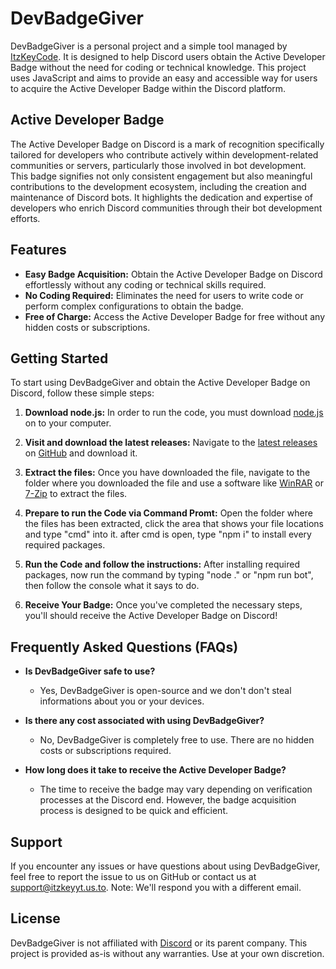 # DevBadgeGiver

DevBadgeGiver is a personal project and a simple tool managed by [ItzKeyCode](https://github.com/ItzKeyYT). It is designed to help Discord users obtain the Active Developer Badge without the need for coding or technical knowledge. This project uses JavaScript and aims to provide an easy and accessible way for users to acquire the Active Developer Badge within the Discord platform.

## Active Developer Badge

The Active Developer Badge on Discord is a mark of recognition specifically tailored for developers who contribute actively within development-related communities or servers, particularly those involved in bot development. This badge signifies not only consistent engagement but also meaningful contributions to the development ecosystem, including the creation and maintenance of Discord bots. It highlights the dedication and expertise of developers who enrich Discord communities through their bot development efforts.

## Features

- **Easy Badge Acquisition:** Obtain the Active Developer Badge on Discord effortlessly without any coding or technical skills required.
- **No Coding Required:** Eliminates the need for users to write code or perform complex configurations to obtain the badge.
- **Free of Charge:** Access the Active Developer Badge for free without any hidden costs or subscriptions.

## Getting Started

To start using DevBadgeGiver and obtain the Active Developer Badge on Discord, follow these simple steps:

1. **Download node.js:** In order to run the code, you must download [node.js](https://nodejs.org/en/download/) on to your computer.

2. **Visit and download the latest releases:** Navigate to the [latest releases](https://github.com/ItzKeyHeyHeymanCode/DevBadgeGiver/releases/latest) on [GitHub](https://github.com) and download it.

3. **Extract the files:** Once you have downloaded the file, navigate to the folder where you downloaded the file and use a software like [WinRAR](https://www.rarlab.com/download.htm) or [7-Zip](https://7-zip.org/download.html) to extract the files.

4. **Prepare to run the Code via Command Promt:** Open the folder where the files has been extracted, click the area that shows your file locations and type "cmd" into it. after cmd is open, type "npm i" to install every required packages.

5. **Run the Code and follow the instructions:** After installing required packages, now run the command by typing "node ." or "npm run bot", then follow the console what it says to do.

6. **Receive Your Badge:** Once you've completed the necessary steps, you'll should receive the Active Developer Badge on Discord!

## Frequently Asked Questions (FAQs)

- **Is DevBadgeGiver safe to use?**
  - Yes, DevBadgeGiver is open-source and we don't don't steal informations about you or your devices.

- **Is there any cost associated with using DevBadgeGiver?**
  - No, DevBadgeGiver is completely free to use. There are no hidden costs or subscriptions required.

- **How long does it take to receive the Active Developer Badge?**
  - The time to receive the badge may vary depending on verification processes at the Discord end. However, the badge acquisition process is designed to be quick and efficient.

## Support

If you encounter any issues or have questions about using DevBadgeGiver, feel free to report the issue to us on GitHub or contact us at [support@itzkeyyt.us.to](mailto:support@itzkeyyt.us.to). Note: We'll respond you with a different email.

## License

DevBadgeGiver is not affiliated with [Discord](https://discord.com) or its parent company. This project is provided as-is without any warranties. Use at your own discretion.

